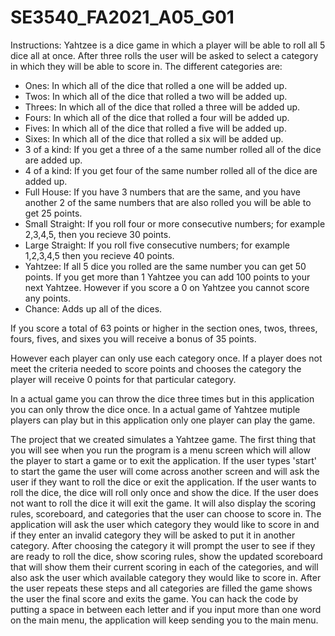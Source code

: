 # SE3540_FA2021_A05_G01

Instructions: Yahtzee is a dice game in which a player will be able to roll all 5 dice all at once. After three rolls the user will be asked to select a category in which they will be able to score in. The different categories are:

- Ones: In which all of the dice that rolled a one will be added up.
- Twos: In which all of the dice that rolled a two will be added up.
- Threes: In which all of the dice that rolled a three will be added up.
- Fours: In which all of the dice that rolled a four will be added up.
- Fives: In which all of the dice that rolled a five  will be added up.
- Sixes: In which all of the dice that rolled a six will be added up.
- 3 of a kind: If you get a three of a the same number rolled all of the dice are added up.
- 4 of a kind: If you get four of the same number rolled all of the dice are added up.
- Full House: If you have 3 numbers that are the same, and you have another 2 of the same numbers that are also rolled you will be able to get 25 points.
- Small Straight: If you roll four or more consecutive numbers; for example 2,3,4,5, then you recieve 30 points.
- Large Straight: If you roll five consecutive numbers; for example 1,2,3,4,5 then you recieve 40 points.
- Yahtzee: If all 5 dice you rolled are the same number you can get 50 points. If you get more than 1 Yahtzee you can add 100 points to your next Yahtzee. However if you score a 0 on Yahtzee you cannot score any points.
- Chance: Adds up all of the dices.

If you score a total of 63 points or higher in the section ones, twos, threes, fours,  fives, and sixes you will receive a bonus of 35 points.

However each player can only use each category once. If a player does not meet the criteria needed to score points and chooses the category the player will receive 0 points for that particular category.

In a actual game you can throw the dice three times but in this application you can only throw the dice once. In a actual game of Yahtzee mutiple players can play but in this application only one player can play the game. 





The project that we created simulates a Yahtzee game. The first thing that you will see when you run the program is a menu screen which will allow the player to start a game or to exit the application. If the user types 'start' to start the game the user will come across another screen and will ask the user if they want to roll the dice or exit the application. If the user wants to roll the dice, the dice will roll only once and show the dice. If the user does not want to roll the dice it will exit the game. It will also display the scoring rules, scoreboard, and categories that the user can choose to score in. The application will ask the user which category they would like to score in and if they enter an invalid category they will be asked to put it in another category. After choosing the category it will prompt the user to see if they are ready to roll the dice, show scoring rules, show the updated scoreboard that will show them their current scoring in each of the categories, and will also ask the user which available category they would like to score in. After the user repeats these steps and all categories are filled the game shows the user the final score and exits the game. 
You can hack the code by putting a space in between each letter and if you input more than one word on the main menu, the application will keep sending you to the main menu. 
